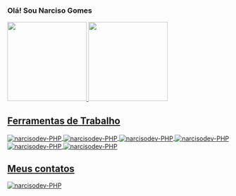 ### Olá! Sou Narciso Gomes  
 <div>
  <a href="https://github.com/narciso-gomes">
  <img height="180em" src="https://github-readme-stats.vercel.app/api?username=narciso-gomes&show_icons=true&theme=dark&include_all_commits=true&count_private=true"/>
  <img height="180em" src="https://github-readme-stats.vercel.app/api/top-langs/?username=narciso-gomes&layout=compact&langs_count=8&theme=dark"/>
</div>
  
  ## Ferramentas de Trabalho
  
<div style="display: inline_block">
  <img align="center" alt="narcisodev-PHP" src="https://img.shields.io/badge/PHP-777BB4?style=for-the-badge&logo=php&logoColor=white">
    <img align="center" alt="narcisodev-PHP"  src="https://img.shields.io/badge/Laravel-FF2D20?style=for-the-badge&logo=laravel&logoColor=white">
     <img align="center" alt="narcisodev-PHP" src="https://img.shields.io/badge/JavaScript-323330?style=for-the-badge&logo=javascript&logoColor=F7DF1E">
     <img align="center" alt="narcisodev-PHP" src="https://img.shields.io/badge/TypeScript-007ACC?style=for-the-badge&logo=typescript&logoColor=white">
    <img align="center" alt="narcisodev-PHP" src="https://img.shields.io/badge/Angular-DD0031?style=for-the-badge&logo=angular&logoColor=white">
    <img align="center" alt="narcisodev-PHP" src="https://img.shields.io/badge/MySQL-00000F?style=for-the-badge&logo=mysql&logoColor=white">
</div>
  
  
  ## Meus contatos
  
  <a href="https://www.linkedin.com/in/narciso-gomes/" target="_blank">
  <img align="center" alt="narcisodev-PHP"  src="https://img.shields.io/badge/LinkedIn-0077B5?style=for-the-badge&logo=linkedin&logoColor=white">
</a>
  
